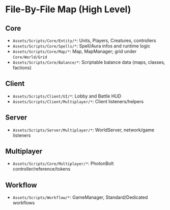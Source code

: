 # File-By-File Map (High Level)

## Core
- `Assets/Scripts/Core/Entity/*`: Units, Players, Creatures, controllers
- `Assets/Scripts/Core/Spells/*`: Spell/Aura infos and runtime logic
- `Assets/Scripts/Core/Map/*`: Map, MapManager; grid under `Core/World/Grid`
- `Assets/Scripts/Core/Balance/*`: Scriptable balance data (maps, classes, factions)

## Client
- `Assets/Scripts/Client/UI/*`: Lobby and Battle HUD
- `Assets/Scripts/Client/Multiplayer/*`: Client listeners/helpers

## Server
- `Assets/Scripts/Server/Multiplayer/*`: WorldServer, network/game listeners

## Multiplayer
- `Assets/Scripts/Core/Multiplayer/*`: PhotonBolt controller/reference/tokens

## Workflow
- `Assets/Scripts/Workflow/*`: GameManager, Standard/Dedicated workflows

